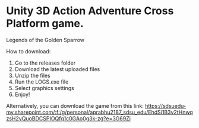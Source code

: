 # Unity 3D Action Adventure Cross Platform game.
Legends of the Golden Sparrow

How to download:
1. Go to the releases folder
2. Download the latest uploaded files
3. Unzip the files 
4. Run the LOGS.exe file
5. Select graphics settings
6. Enjoy!


Alternatively, you can download the game from this link:
https://sdsuedu-my.sharepoint.com/:f:/g/personal/aprabhu2187_sdsu_edu/EhdSi1B3v2tHnwqzsH2yQuoBDCSPIOQfq1c0GAo0g3k-zg?e=3G69Zi
